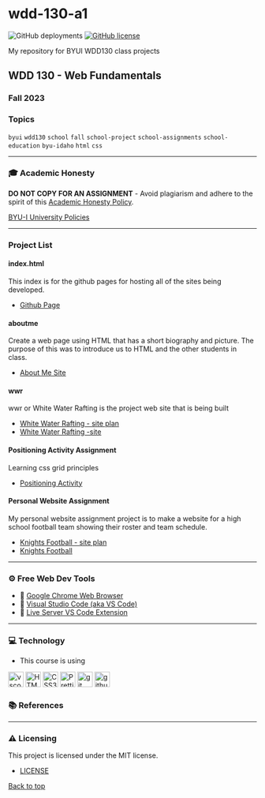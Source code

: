 # wdd-130-a1

![GitHub deployments](https://img.shields.io/github/deployments/vwolfley/wdd-130-a1/github-pages?style=flat-square&logo=github&color=%23bada55)
[![GitHub license](https://img.shields.io/github/license/vwolfley/cse210-23w-23?style=flat-square)](https://github.com/vwolfley/cse210-23w-23/blob/main/LICENSE)

My repository for BYUI WDD130 class projects

## WDD 130 - Web Fundamentals

### Fall 2023

### Topics

`byui` `wdd130` `school` `fall` `school-project` `school-assignments` `school-education` `byu-idaho` `html` `css`

---

### 🎓 Academic Honesty

**DO NOT COPY FOR AN ASSIGNMENT** - Avoid plagiarism and adhere to the spirit of this [Academic Honesty Policy](https://www.freecodecamp.org/news/academic-honesty-policy/).

[BYU-I University Policies](https://content.byui.edu/file/d24f576f-d34b-47be-a466-d00bd4792fb6/35/universitypolicies.html)

---

### Project List

#### index.html

This index is for the github pages for hosting all of the sites being developed.

- [Github Page](https://vwolfley.github.io/wdd-130-a1/)

#### aboutme

Create a web page using HTML that has a short biography and picture. The purpose of this was to introduce us to HTML and the other students in class.

- [About Me Site](https://vwolfley.github.io/wdd-130-a1/aboutme/index.html)

#### wwr

wwr or White Water Rafting is the project web site that is being built
  
- [White Water Rafting - site plan](https://vwolfley.github.io/wdd-130-a1/wwr/site-plan-rafting.html)
- [White Water Rafting -site](https://vwolfley.github.io/wdd-130-a1/wwr/index.html)

#### Positioning Activity Assignment

Learning css grid principles

- [Positioning Activity](https://vwolfley.github.io/wdd-130-a1/positioning/positioning.html)


#### Personal Website Assignment

My personal website assignment project is to make a website for a high school football team showing their roster and team schedule.

- [Knights Football - site plan](https://vwolfley.github.io/wdd-130-a1/knights-football/site-plan.html)
- [Knights Football](https://vwolfley.github.io/wdd-130-a1/knights-football/index.html)


---

### ⚙ Free Web Dev Tools

- 🔗 [Google Chrome Web Browser](https://google.com/chrome/)
- 🔗 [Visual Studio Code (aka VS Code)](https://code.visualstudio.com/)
- 🔗 [Live Server VS Code Extension](https://marketplace.visualstudio.com/items?itemName=ritwickdey.LiveServer)

---

### 💻 Technology

- This course is using

<a href="https://code.visualstudio.com/" title="vscode"><img src="https://github.com/get-icon/geticon/raw/master/icons/visual-studio-code.svg" alt="vscode" width="31px" height="31px"></a>
<a href="https://www.w3.org/TR/html5/" title="HTML5"><img src="https://github.com/get-icon/geticon/raw/master/icons/html-5.svg" alt="HTML5" width="31px" height="31px"></a>
<a href="https://www.w3.org/TR/CSS/" title="CSS3"><img src="https://github.com/get-icon/geticon/raw/master/icons/css-3.svg" alt="CSS3" width="31px" height="31px"></a>
<a href="https://prettier.io/" title="Prettier"><img src="https://github.com/get-icon/geticon/raw/master/icons/prettier.svg" alt="Prettier" width="31px" height="31px"></a>
<a href="https://git-scm.com/" title="git"><img src="https://github.com/get-icon/geticon/raw/master/icons/git-icon.svg" alt="git" width="31px" height="31px"></a>
<a href="https://github.com/" title="github"><img src="https://github.com/get-icon/geticon/raw/master/icons/github-icon.svg" alt="github" width="31px" height="31px"></a>

### 📚 References

---

### :warning: Licensing

This project is licensed under the MIT license.

- [LICENSE](LICENSE)

[Back to top](#wdd-130-a1)
